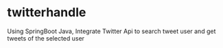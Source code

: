 # twitterhandle
Using SpringBoot Java, Integrate Twitter Api to search tweet user and get tweets of the selected user
